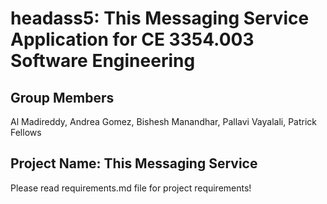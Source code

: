 # headass5: This Messaging Service Application for CE 3354.003 Software Engineering
## Group Members
Al Madireddy, Andrea Gomez, Bishesh Manandhar, Pallavi Vayalali, Patrick Fellows

## Project Name: This Messaging Service
Please read requirements.md file for project requirements!
